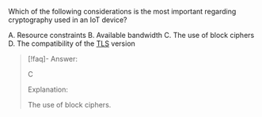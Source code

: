 
Which of the following considerations is the most important regarding cryptography used in an IoT device? 

A. Resource constraints 
B. Available bandwidth 
C. The use of block ciphers 
D. The compatibility of the [TLS](../../Glossary/TLS.md) version

> [!faq]- Answer: 
> 
> C 
> 
> Explanation: 
> 
> The use of block ciphers.
